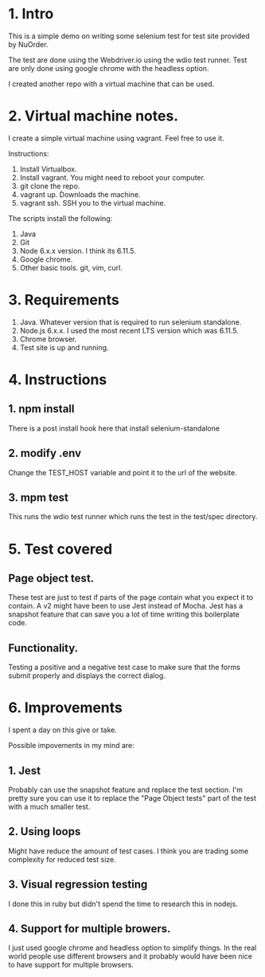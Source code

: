 # 1. Intro

This is a simple demo on writing some selenium test for test site provided by NuOrder.

The test are done using the Webdriver.io using the wdio test runner. Test are only done using google chrome with the headless option.

I created another repo with a virtual machine that can be used.





# 2. Virtual machine notes.

I create a simple virtual machine using vagrant. Feel free to use it.

Instructions:
1. Install Virtualbox.
2. Install vagrant. You might need to reboot your computer. 
3. git clone the repo.
4. vagrant up. Downloads the machine.
5. vagrant ssh. SSH you to the virtual machine.

The scripts install the following:
1. Java
2. Git
3. Node 6.x.x version. I think its 6.11.5.
4. Google chrome.
5. Other basic tools. git, vim, curl.




# 3. Requirements

1. Java. Whatever version that is required to run selenium standalone.
2. Node.js 6.x.x. I used the most recent LTS version which was 6.11.5.
3. Chrome browser.
4. Test site is up and running.


# 4. Instructions

## 1. npm install

There is a post install hook here that install selenium-standalone

## 2. modify .env

Change the TEST_HOST variable and point it to the url of the website.

## 3. mpm test

This runs the wdio test runner which runs the test in the test/spec directory.





# 5. Test covered

## Page object test.

These test are just to test if parts of the page contain what you expect it to contain. A v2 might have been to use Jest instead of Mocha. Jest has a snapshot feature that can save you a lot of time writing this boilerplate code.

## Functionality.

Testing a positive and a negative test case to make sure that the forms submit properly and displays the correct dialog.





# 6. Improvements

I spent a day on this give or take.

Possible impovements in my mind are:

## 1. Jest 

Probably can use the snapshot feature and replace the test section.
I'm pretty sure you can use it to replace the "Page Object tests" part of the test with a much smaller test.

## 2. Using loops

Might have reduce the amount of test cases. 
I think you are trading some complexity for reduced test size.

## 3. Visual regression testing

I done this in ruby but didn't spend the time to research this in nodejs.

## 4. Support for multiple browers.

I just used google chrome and headless option to simplify things. In the real world people use different browsers and it probably would have been nice to have support for multiple browsers.